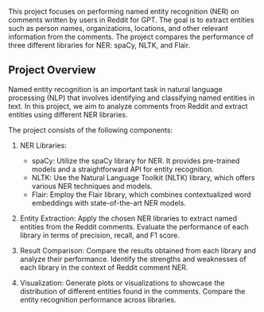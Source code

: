 This project focuses on performing named entity recognition (NER) on comments written by users in Reddit for GPT. The goal is to extract entities such as person names, organizations, locations, and other relevant information from the comments. The project compares the performance of three different libraries for NER: spaCy, NLTK, and Flair.

## Project Overview

Named entity recognition is an important task in natural language processing (NLP) that involves identifying and classifying named entities in text. In this project, we aim to analyze comments from Reddit and extract entities using different NER libraries.

The project consists of the following components:

1. NER Libraries:
    - spaCy: Utilize the spaCy library for NER. It provides pre-trained models and a straightforward API for entity recognition.
    - NLTK: Use the Natural Language Toolkit (NLTK) library, which offers various NER techniques and models.
    - Flair: Employ the Flair library, which combines contextualized word embeddings with state-of-the-art NER models.

2. Entity Extraction: Apply the chosen NER libraries to extract named entities from the Reddit comments. Evaluate the performance of each library in terms of precision, recall, and F1 score.

3. Result Comparison: Compare the results obtained from each library and analyze their performance. Identify the strengths and weaknesses of each library in the context of Reddit comment NER.

4. Visualization: Generate plots or visualizations to showcase the distribution of different entities found in the comments. Compare the entity recognition performance across libraries.
